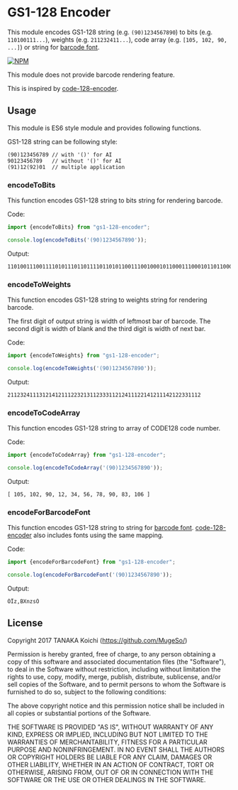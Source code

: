 # GS1-128 Encoder

This module encodes GS1-128 string (e.g. `(90)1234567890`) to bits (e.g. `110100111...`), weights (e.g. `211232411...`),
 code array (e.g. `[105, 102, 90, ...]`) or string for [barcode font](http://grandzebu.net/informatique/codbar-en/code128.htm).

[![NPM](https://nodei.co/npm/gs1-128-encoder.png)](https://nodei.co/npm/gs1-128-encoder/)

This module does not provide barcode rendering feature.

This is inspired by [code-128-encoder](https://www.npmjs.com/package/code-128-encoder).

## Usage

This module is ES6 style module and provides following functions.

GS1-128 string can be following style:
```
(90)123456789 // with '()' for AI
90123456789   // without '()' for AI
(91)12(92)01  // multiple application
```

### encodeToBits

This function encodes GS1-128 string to bits string for rendering barcode.

Code:
```typescript
import {encodeToBits} from "gs1-128-encoder";

console.log(encodeToBits('(90)1234567890'));
```
Output:
```
1101001110011110101110110111101101011001110010001011000111000101101100001010011011110110101111001001100011101011
```

### encodeToWeights

This function encodes GS1-128 string to weights string for rendering barcode.

The first digit of output string is width of leftmost bar of barcode.
The second digit is width of blank and the third digit is width of next bar.

Code:
```typescript
import {encodeToWeights} from "gs1-128-encoder";

console.log(encodeToWeights('(90)1234567890'));
```
Output:
```
2112324111312141211122321311233311212411122141211142122331112
```
### encodeToCodeArray

This function encodes GS1-128 string to array of CODE128 code number.

Code:
```typescript
import {encodeToCodeArray} from "gs1-128-encoder";

console.log(encodeToCodeArray('(90)1234567890'));
```
Output:
```
[ 105, 102, 90, 12, 34, 56, 78, 90, 83, 106 ]
```

### encodeForBarcodeFont

This function encodes GS1-128 string to string for [barcode font](http://grandzebu.net/informatique/codbar-en/code128.htm).
[code-128-encoder](https://www.npmjs.com/package/code-128-encoder) also includes fonts using the same mapping.

Code:
```typescript
import {encodeForBarcodeFont} from "gs1-128-encoder";

console.log(encodeForBarcodeFont('(90)1234567890'));
```
Output:
```
ÒÏz,BXnzsÓ
```
## License

Copyright 2017 TANAKA Koichi (https://github.com/MugeSo/)

Permission is hereby granted, free of charge, to any person obtaining a copy of this software and associated documentation files (the "Software"), to deal in the Software without restriction, including without limitation the rights to use, copy, modify, merge, publish, distribute, sublicense, and/or sell copies of the Software, and to permit persons to whom the Software is furnished to do so, subject to the following conditions:

The above copyright notice and this permission notice shall be included in all copies or substantial portions of the Software.

THE SOFTWARE IS PROVIDED "AS IS", WITHOUT WARRANTY OF ANY KIND, EXPRESS OR IMPLIED, INCLUDING BUT NOT LIMITED TO THE WARRANTIES OF MERCHANTABILITY, FITNESS FOR A PARTICULAR PURPOSE AND NONINFRINGEMENT. IN NO EVENT SHALL THE AUTHORS OR COPYRIGHT HOLDERS BE LIABLE FOR ANY CLAIM, DAMAGES OR OTHER LIABILITY, WHETHER IN AN ACTION OF CONTRACT, TORT OR OTHERWISE, ARISING FROM, OUT OF OR IN CONNECTION WITH THE SOFTWARE OR THE USE OR OTHER DEALINGS IN THE SOFTWARE.